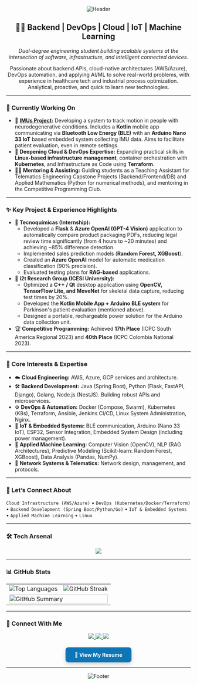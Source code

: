 <p align="center">
  <img src="https://capsule-render.vercel.app/api?type=waving&color=0:1E1E1E,100:0E75B6&height=180&section=header&text=Santiago%20Barraza&fontSize=35&fontColor=ffffff&animation=fadeIn" alt="Header">
</p>

<h2 align="center">👨‍💻 Backend | DevOps | Cloud | IoT | Machine Learning</h2>
<p align="center">
  <em>Dual-degree engineering student building scalable systems at the intersection of software, infrastructure, and intelligent connected devices.</em>
</p>
<p align="center">
  Passionate about backend APIs, cloud-native architectures (AWS/Azure), DevOps automation, and applying AI/ML to solve real-world problems, with experience in healthcare tech and industrial process optimization. Analytical, proactive, and quick to learn new technologies.
</p>

<hr/>

### 🚀 Currently Working On

- 🔭 **[IMUs Project](https://github.com/santiagobarrazas/IMUs):** Developing a system to track motion in people with neurodegenerative conditions. Includes a **Kotlin** mobile app communicating via **Bluetooth Low Energy (BLE)** with an **Arduino Nano 33 IoT** based embedded system collecting IMU data. Aims to facilitate patient evaluation, even in remote settings.
- 🌱 **Deepening Cloud & DevOps Expertise:** Expanding practical skills in **Linux-based infrastructure management**, container orchestration with **Kubernetes**, and Infrastructure as Code using **Terraform**.
- 👨‍🏫 **Mentoring & Assisting:** Guiding students as a Teaching Assistant for Telematics Engineering Capstone Projects (Backend/Frontend/DB) and Applied Mathematics (Python for numerical methods), and mentoring in the Competitive Programming Club.

---

### ✨ Key Project & Experience Highlights

- 🏢 **Tecnoquímicas (Internship):**
    - Developed a **Flask** & **Azure OpenAI (GPT-4 Vision)** application to automatically compare product packaging PDFs, reducing legal review time significantly (from 4 hours to ~20 minutes) and achieving ~85% difference detection.
    - Implemented sales prediction models (**Random Forest, XGBoost**).
    - Created an **Azure OpenAI** model for automatic medication classification (90% precision).
    - Evaluated testing plans for **RAG-based** applications.
- 🔬 **i2t Research Group (ICESI University):**
    - Optimized a **C++ / Qt** desktop application using **OpenCV, TensorFlow Lite, and MoveNet** for skeletal data capture, reducing test times by 20%.
    - Developed the **Kotlin Mobile App + Arduino BLE system** for Parkinson's patient evaluation (mentioned above).
    - Designed a portable, rechargeable power solution for the Arduino data collection unit.
- 🏆 **Competitive Programming:** Achieved **17th Place** (ICPC South America Regional 2023) and **40th Place** (ICPC Colombia National 2023).

---

### 🧠 Core Interests & Expertise

- ☁️ **Cloud Engineering:** AWS, Azure, GCP services and architecture.
- 🛠️ **Backend Development:** Java (Spring Boot), Python (Flask, FastAPI, Django), Golang, Node.js (NestJS). Building robust APIs and microservices.
- ⚙️ **DevOps & Automation:** Docker (Compose, Swarm), Kubernetes (K8s), Terraform, Ansible, Jenkins CI/CD, Linux System Administration, Nginx.
- 🤖 **IoT & Embedded Systems:** BLE communication, Arduino (Nano 33 IoT), ESP32, Sensor Integration, Embedded System Design (including power management).
- 🧠 **Applied Machine Learning:** Computer Vision (OpenCV), NLP (RAG Architectures), Predictive Modeling (Scikit-learn: Random Forest, XGBoost), Data Analysis (Pandas, NumPy).
- 📡 **Network Systems & Telematics:** Network design, management, and protocols.

---

### 💬 Let’s Connect About

`Cloud Infrastructure (AWS/Azure)` • `DevOps (Kubernetes/Docker/Terraform)` • `Backend Development (Spring Boot/Python/Go)` • `IoT & Embedded Systems` • `Applied Machine Learning` • `Linux`

---

### 🛠️ Tech Arsenal

<p align="center">
  <img src="https://skillicons.dev/icons?i=java,python,bash,cpp,js,ts,kotlin,go,spring,flask,fastapi,django,nodejs,react,nextjs,html,css,tailwind,mysql,postgres,mongodb,redis,aws,azure,gcp,docker,kubernetes,terraform,ansible,jenkins,nginx,linux,git,github,postman,opencv,scikitlearn,qt,jest"/>
  </p>

---

### 📊 GitHub Stats

<table align="center">
  <tr>
    <td>
      <img src="https://github-readme-stats-pi-eight-12.vercel.app/api/top-langs/?username=santiagobarrazas&exclude_repo=github-readme-stats&langs_count=8&layout=compact&theme=tokyonight" alt="Top Languages"/>
    </td>
    <td>
      <img src="https://github-readme-streak-stats.herokuapp.com/?user=santiagobarrazas&theme=tokyonight" alt="GitHub Streak"/>
    </td>
  </tr>
  <tr>
    <td colspan="2">
      <img src="https://github-profile-summary-cards.vercel.app/api/cards/profile-details?username=santiagobarrazas&theme=tokyonight" alt="GitHub Summary" style="width: 100%;"/>
    </td>
  </tr>
</table>

---

### 🔗 Connect With Me

<p align="center">
  <a href="https://linkedin.com/in/santiagobarrazas" target="_blank">
    <img src="https://img.shields.io/badge/LinkedIn-%230077B5.svg?style=for-the-badge&logo=linkedin&logoColor=white" />
  </a>
  <a href="https://instagram.com/sjbarraza" target="_blank">
    <img src="https://img.shields.io/badge/Instagram-%23E4405F.svg?style=for-the-badge&logo=instagram&logoColor=white" />
  </a>
  <a href="mailto:sjbs0212@gmail.com" target="_blank">
    <img src="https://img.shields.io/badge/Gmail-D14836?style=for-the-badge&logo=gmail&logoColor=white" />
  </a>
</p>

<div align="center" style="margin-top: 20px;">
  <a href="https://drive.google.com/file/d/1RtnooLJLqXua-5x5a5ZiWg7le6O4Af-J/view?usp=drivesdk" target="_blank" style="color: #ffffff; background-color: #0E75B6; padding: 12px 25px; border-radius: 8px; text-decoration: none; font-weight: bold; box-shadow: 0 4px 12px rgba(0, 0, 0, 0.2); display: inline-block;">
    📄 View My Resume
  </a>
</div>

<hr/>

<p align="center">
  <img src="https://capsule-render.vercel.app/api?type=waving&color=0:0E75B6,100:1E1E1E&height=80&section=footer" alt="Footer">
</p>
